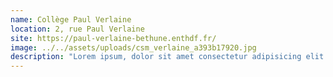 ```yaml
---
name: Collège Paul Verlaine
location: 2, rue Paul Verlaine
site: https://paul-verlaine-bethune.enthdf.fr/
image: ../../assets/uploads/csm_verlaine_a393b17920.jpg
description: "Lorem ipsum, dolor sit amet consectetur adipisicing elit. Vero nobis autem error dolore provident cumque maxime, sint, nam sequi, magnam blanditiis officiis sapiente recusandae at sit ipsum aperiam excepturi ullam?"
---
```

